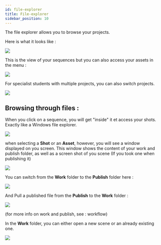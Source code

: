 ```yaml
---
id: file-explorer
title: File-explorer
sidebar_position: 10
---
```


The file explorer allows you to browse your projects.

Here is what it looks like :

![](/img/user_guide/file_explorer/file_explorer_shots.png)

This is the view of your sequences but you can also access your assets in the menu :

![](/img/user_guide/file_explorer/file_explorer_assets.png)

For specialist students with multiple projects, you can also switch projects.

![](/img/user_guide/file_explorer/file_explorer_projects.png)

## Browsing through files :

When you click on a sequence, you will get "inside" it et access your shots. Exactly like a Windows file explorer.

![](/img/user_guide/file_explorer/file_explorer_structure.png)

when selecting a **Shot** or an **Asset**, however, you will see a window displayed on you screen. This window shows the content of your work and publish folder, as well as a screen shot of you scene (If you took one when publishing it)

![](/img/user_guide/file_explorer/file_explorer_work.png)

You can switch from the **Work** folder to the **Publish** folder here :

![](/img/user_guide/file_explorer/file_explorer_switch_publish.png)

And Pull a published file from the **Publish** to the **Work** folder :

![](/img/user_guide/file_explorer/file_explorer_pull.png)

(for more info on work and publish, see : workflow)

In the **Work** folder, you can either open a new scene or an already existing one.

![](/img/user_guide/file_explorer/file_explorer_open_scene.png)
